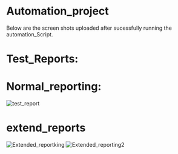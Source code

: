 # Automation_project

Below are the screen shots uploaded after sucessfully running the automation_Script.
# Test_Reports:
# Normal_reporting:
![test_report](https://user-images.githubusercontent.com/57245830/164699666-2d774f11-1347-4fd4-80ff-225845edb5b8.PNG)

 # extend_reports
![Extended_reportking](https://user-images.githubusercontent.com/57245830/164700241-b8043b88-91e6-4e2e-b153-92198ba2b23d.PNG)
![Extended_reporting2](https://user-images.githubusercontent.com/57245830/164700251-51f1ae32-846e-449e-ad32-8d288f0e0ea1.PNG)
